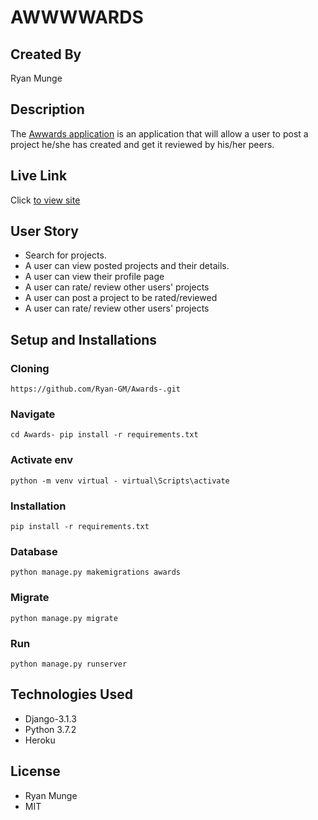 # AWWWWARDS

## Created By
Ryan Munge

## Description
The [Awwards application](https://www.awwwards.com/) is an application that will allow a user to post a project he/she has created and get it reviewed by his/her peers.

## Live Link
Click [to view site](https://awardss3.herokuapp.com/)

## User Story
* Search for projects.
* A user can view posted projects and their details.
* A user can view their profile page
* A user can rate/ review other users' projects
* A user can post a project to be rated/reviewed
* A user can rate/ review other users' projects

## Setup and Installations
 ### Cloning
 `https://github.com/Ryan-GM/Awards-.git`

 ### Navigate
 `cd Awards- pip install -r requirements.txt`

 ### Activate env
 `python -m venv virtual - virtual\Scripts\activate`

 ### Installation
 `pip install -r requirements.txt`

 ### Database
 `python manage.py makemigrations awards`

 ### Migrate
 `python manage.py migrate`

 ### Run
 `python manage.py runserver`

## Technologies Used
* Django-3.1.3
* Python 3.7.2
* Heroku 

## License 
* Ryan Munge
* MIT
